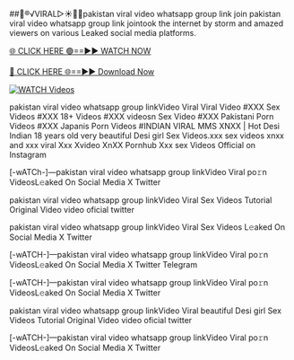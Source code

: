 ##️👙®️√VIRAL▷☀️👄💥pakistan viral video whatsapp group link join
pakistan viral video whatsapp group link jointook the internet by storm and amazed viewers on various Leaked social media platforms.


[🌐 CLICK HERE 🟢==►► WATCH NOW](https://hqvideonet.blogspot.com/2025/02/ngthb.html)

[🔴 CLICK HERE 🌐==►► Download Now](https://hqvideonet.blogspot.com/2025/02/ngthb.html)

[![WATCH Videos](https://i.imgur.com/dJHk4Zq.gif)](https://hqvideonet.blogspot.com/2025/02/ngthb.html)


pakistan viral video whatsapp group linkVideo Viral Viral Video #XXX Sex Videos #XXX 18+ Videos #XXX videosn Sex Video #XXX Pakistani Porn Videos #XXX Japanis Porn Videos #INDIAN VIRAL MMS XNXX | Hot Desi Indian 18 years old very beautiful Desi girl Sex Videos.xxx sex videos xnxx and xxx viral Xxx Xvideo XnXX Pornhub Xxx sex Videos Official on Instagram

[-wATCh-]—pakistan viral video whatsapp group linkVideo Viral  po𝚛n VideosL𝚎aked On Social Media X Twitter

pakistan viral video whatsapp group linkVideo Viral  Sex Videos Tutorial Original Video video oficial twitter

pakistan viral video whatsapp group linkVideo Viral  Sex Videos L𝚎aked On Social Media X Twitter

[-wATCH-]—pakistan viral video whatsapp group linkVideo Viral  po𝚛n VideosL𝚎aked On Social Media X Twitter Telegram

[-wATCH-]—pakistan viral video whatsapp group linkVideo Viral  po𝚛n VideosL𝚎aked On Social Media X Twitter

pakistan viral video whatsapp group linkVideo Viral  beautiful Desi girl Sex Videos Tutorial Original Video video oficial twitter

[-wATCH-]—pakistan viral video whatsapp group linkVideo Viral  po𝚛n VideosL𝚎aked On Social Media X Twitter 